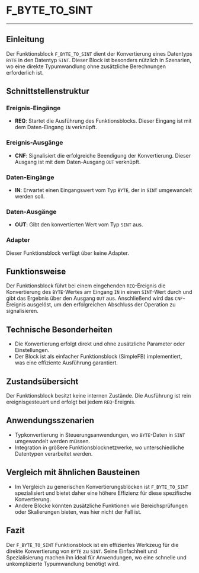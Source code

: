 # F_BYTE_TO_SINT

* * * * * * * * * *
## Einleitung
Der Funktionsblock `F_BYTE_TO_SINT` dient der Konvertierung eines Datentyps `BYTE` in den Datentyp `SINT`. Dieser Block ist besonders nützlich in Szenarien, wo eine direkte Typumwandlung ohne zusätzliche Berechnungen erforderlich ist.

## Schnittstellenstruktur
### **Ereignis-Eingänge**
- **REQ**: Startet die Ausführung des Funktionsblocks. Dieser Eingang ist mit dem Daten-Eingang `IN` verknüpft.

### **Ereignis-Ausgänge**
- **CNF**: Signalisiert die erfolgreiche Beendigung der Konvertierung. Dieser Ausgang ist mit dem Daten-Ausgang `OUT` verknüpft.

### **Daten-Eingänge**
- **IN**: Erwartet einen Eingangswert vom Typ `BYTE`, der in `SINT` umgewandelt werden soll.

### **Daten-Ausgänge**
- **OUT**: Gibt den konvertierten Wert vom Typ `SINT` aus.

### **Adapter**
Dieser Funktionsblock verfügt über keine Adapter.

## Funktionsweise
Der Funktionsblock führt bei einem eingehenden `REQ`-Ereignis die Konvertierung des `BYTE`-Wertes am Eingang `IN` in einen `SINT`-Wert durch und gibt das Ergebnis über den Ausgang `OUT` aus. Anschließend wird das `CNF`-Ereignis ausgelöst, um den erfolgreichen Abschluss der Operation zu signalisieren.

## Technische Besonderheiten
- Die Konvertierung erfolgt direkt und ohne zusätzliche Parameter oder Einstellungen.
- Der Block ist als einfacher Funktionsblock (SimpleFB) implementiert, was eine effiziente Ausführung garantiert.

## Zustandsübersicht
Der Funktionsblock besitzt keine internen Zustände. Die Ausführung ist rein ereignisgesteuert und erfolgt bei jedem `REQ`-Ereignis.

## Anwendungsszenarien
- Typkonvertierung in Steuerungsanwendungen, wo `BYTE`-Daten in `SINT` umgewandelt werden müssen.
- Integration in größere Funktionsblocknetzwerke, wo unterschiedliche Datentypen verarbeitet werden.

## Vergleich mit ähnlichen Bausteinen
- Im Vergleich zu generischen Konvertierungsblöcken ist `F_BYTE_TO_SINT` spezialisiert und bietet daher eine höhere Effizienz für diese spezifische Konvertierung.
- Andere Blöcke könnten zusätzliche Funktionen wie Bereichsprüfungen oder Skalierungen bieten, was hier nicht der Fall ist.

## Fazit
Der `F_BYTE_TO_SINT` Funktionsblock ist ein effizientes Werkzeug für die direkte Konvertierung von `BYTE` zu `SINT`. Seine Einfachheit und Spezialisierung machen ihn ideal für Anwendungen, wo eine schnelle und unkomplizierte Typumwandlung benötigt wird.